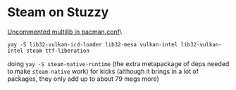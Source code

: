 # Steam on Stuzzy

[Uncommented multilib in pacman.conf](https://wiki.archlinux.org/index.php/Official_repositories#multilib)\

`yay -S lib32-vulkan-icd-loader lib32-mesa vulkan-intel lib32-vulkan-intel steam ttf-liberation`

doing `yay -S steam-native-runtime` (the extra metapackage of deps needed to make `steam-native` work) for kicks (although it brings in a lot of packages, they only add up to about 79 megs more)
